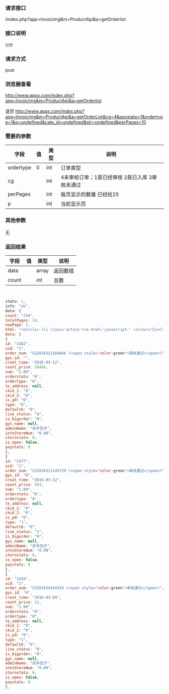 ### **请求接口**
/index.php?app=Invoicimg&m=ProductApi&a=getOrderlist

### **接口说明**
`分页`

### **请求方式**
post

### **浏览器查看**
http://www.apps.com/index.php?app=Invoicimg&m=ProductApi&a=getOrderlist

退货
http://www.apps.com/index.php?app=Invoicimg&m=ProductApi&a=getOrderList&cg=4&paystatu=1&ordertype=1&p=undefined&cate_id=undefined&str=undefined&perPages=10


### **需要的参数** 
|字段       |值             |类型    |说明           |
| --------- |--------      |--------|--------       |
|ordertype         |  0            |int|订单类型         |
|cg|              |int|4未审核订单；1是已经审核 2是已入库 3审核未通过|
|perPages       |              |int    | 每页显示的数量 已经给25 |
|p      |              |int    | 当前显示页  |
### **其他参数**
无

### **返回结果**
|字段       |值             |类型    |说明           |
| --------- |--------      |--------|--------       |
|data      |         | array |返回数组 |
|count      |         | int | 总数 |

``` javascript


statu: 1,
info: "ok",
data: {
count: "334",
totalPages: 34,
nowPage: 1,
html: "<ul><li> <li class='active'><a href='javascript:' >1</a></li><li><a href='/index.php?m=Supply&a=getOrderList&app=Invoicimg&ordertype=0&cg=1&perPages=10&p=2'>2</a></li><li><a href='/index.php?m=Supply&a=getOrderList&app=Invoicimg&ordertype=0&cg=1&perPages=10&p=3'>3</a></li><li><a href='/index.php?m=Supply&a=getOrderList&app=Invoicimg&ordertype=0&cg=1&perPages=10&p=4'>4</a></li><li><a href='/index.php?m=Supply&a=getOrderList&app=Invoicimg&ordertype=0&cg=1&perPages=10&p=5'>5</a></li> <li><a href='/index.php?m=Supply&a=getOrderList&app=Invoicimg&ordertype=0&cg=1&perPages=10&p=2'>下一页</a></li> <li><a href='/index.php?m=Supply&a=getOrderList&app=Invoicimg&ordertype=0&cg=1&perPages=10&p=6' >下5页</a></li> <li><a href='/index.php?m=Supply&a=getOrderList&app=Invoicimg&ordertype=0&cg=1&perPages=10&p=34' >最后一页</a></li> &nbsp;&nbsp;NUM:334 1/34 页</li></ul>",
data: [
{
id: "1482",
uid: "1",
order_num: "CG2016312164846 (<span style="color:green">审核通过</span>)",
gys_id: "",
creat_time: "2016-03-12",
count_price: 30484,
num: "2.00",
orderstatu: "0",
ordertype: "0",
to_address: null,
ckid_1: "0",
ckid_2: "0",
is_pd: "0",
type: "0",
default6: "0",
line_status: "0",
is_bigorder: "0",
gys_name: null,
adminName: "庆丰包子",
intoStoreNum: "0.00",
stornstatu: 0,
is_open: false,
paystatu: 0
},
{
id: "1477",
uid: "1",
order_num: "CG2016312145729 (<span style="color:green">审核通过</span>)",
gys_id: "0",
creat_time: "2016-03-12",
count_price: 354,
num: "1.00",
orderstatu: "0",
ordertype: "0",
to_address: null,
ckid_1: "0",
ckid_2: "0",
is_pd: "0",
type: "1",
default6: "0",
line_status: "1",
is_bigorder: "0",
gys_name: null,
adminName: "庆丰包子",
intoStoreNum: "0.00",
stornstatu: 0,
is_open: false,
paystatu: 0
},
{
id: "1434",
uid: "1",
order_num: "CG201634164320 (<span style="color:green">审核通过</span>)",
gys_id: "0",
creat_time: "2016-03-04",
count_price: 12,
num: "1.00",
orderstatu: "0",
ordertype: "0",
to_address: null,
ckid_1: "0",
ckid_2: "0",
is_pd: "0",
type: "1",
default6: "0",
line_status: "0",
is_bigorder: "0",
gys_name: null,
adminName: "庆丰包子",
intoStoreNum: "0.00",
stornstatu: 0,
is_open: false,
paystatu: 0
},